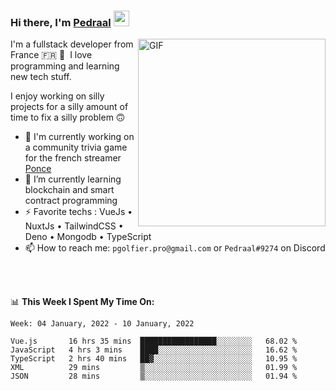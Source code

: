 ### Hi there, I'm <a href="https://pedraal.dev" target="_blank">Pedraal</a> <img src="https://media.giphy.com/media/hvRJCLFzcasrR4ia7z/giphy.gif" width="25px">
<img align="right" alt="GIF" src="https://pedraal.dev/avatar.png" width="300" height="300" />

I'm a fullstack developer from France 🇫🇷 🥖 &nbsp;I love programming and learning new
tech stuff.

I enjoy working on silly projects for a silly amount of time to fix a silly problem 🙃

- 🔭  I'm currently working on a community trivia game for the french streamer <a href="https://twitch.tv/ponce" target="_blank">Ponce</a>
- 🌱 I’m currently learning blockchain and smart contract programming
- ⚡ Favorite techs : VueJs &bull; NuxtJs &bull; TailwindCSS &bull; Deno &bull; Mongodb &bull; TypeScript
- 📫 How to reach me: `pgolfier.pro@gmail.com` or `Pedraal#9274` on Discord

<br>
<br>

📊 **This Week I Spent My Time On:**
<!--START_SECTION:waka-->
```text
Week: 04 January, 2022 - 10 January, 2022

Vue.js       16 hrs 35 mins  █████████████████░░░░░░░░   68.02 % 
JavaScript   4 hrs 3 mins    ████░░░░░░░░░░░░░░░░░░░░░   16.62 % 
TypeScript   2 hrs 40 mins   ██▓░░░░░░░░░░░░░░░░░░░░░░   10.95 % 
XML          29 mins         ▒░░░░░░░░░░░░░░░░░░░░░░░░   01.99 % 
JSON         28 mins         ▒░░░░░░░░░░░░░░░░░░░░░░░░   01.94 % 
```
<!--END_SECTION:waka-->
